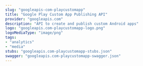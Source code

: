 ```yaml
---
slug: "googleapis-com-playcustomapp"
title: "Google Play Custom App Publishing API"
provider: "googleapis.com"
description: "API to create and publish custom Android apps"
logo: "googleapis.com-playcustomapp-logo.png"
logoMediaType: "image/png"
tags:
- "analytics"
- "media"
stubs: "googleapis.com-playcustomapp-stubs.json"
swagger: "googleapis.com-playcustomapp-swagger.json"
---
```

